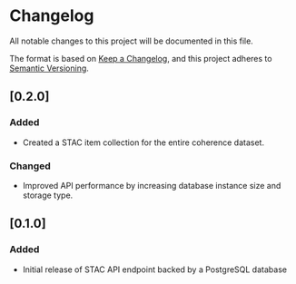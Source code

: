 # Changelog
All notable changes to this project will be documented in this file.

The format is based on [Keep a Changelog](https://keepachangelog.com/en/1.0.0/),
and this project adheres to [Semantic Versioning](https://semver.org/spec/v2.0.0.html).

## [0.2.0]
### Added
- Created a STAC item collection for the entire coherence dataset.
### Changed
- Improved API performance by increasing database instance size and storage type.

## [0.1.0]
### Added
- Initial release of STAC API endpoint backed by a PostgreSQL database
